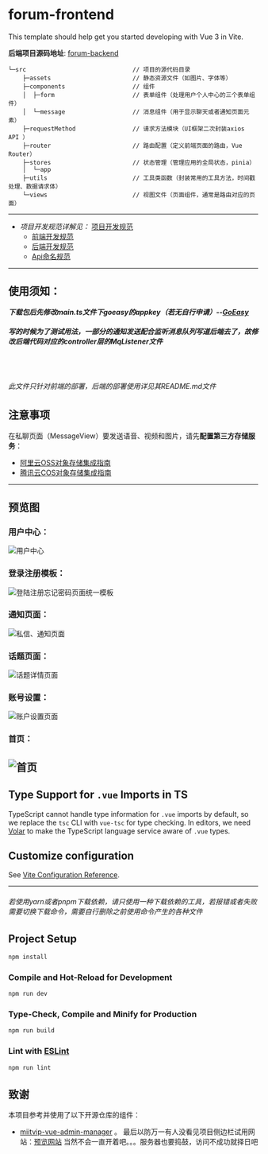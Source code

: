 # forum-frontend

This template should help get you started developing with Vue 3 in Vite.

**后端项目源码地址**: [forum-backend](https://github.com/hufaei/forum-backend)
```
└─src                              // 项目的源代码目录
    ├─assets                       // 静态资源文件（如图片、字体等）
    ├─components                   // 组件
    │  ├─form                      // 表单组件（处理用户个人中心的三个表单组件）
    │  └─message                   // 消息组件（用于显示聊天或者通知页面元素）
    ├─requestMethod                // 请求方法模块（UI框架二次封装axios API ）
    ├─router                       // 路由配置（定义前端页面的路由，Vue Router）
    ├─stores                       // 状态管理（管理应用的全局状态，pinia）
    │  └─app                       
    ├─utils                        // 工具类函数（封装常用的工具方法，时间戳处理、数据请求体）
    └─views                        // 视图文件（页面组件，通常是路由对应的页面）

```
---
* _项目开发规范详解见：_ [项目开发规范](https://github.com/hufaei/forum--template/docx "开发规范")
    * [前端开发规范](docx/前端命名规范.txt)
    * [后端开发规范](docx/后端开发规范.txt)
    * [Api命名规范](docx/api命名规范.txt)


---
## 使用须知：
***下载包后先修改main.ts文件下goeasy的appkey（若无自行申请）--[GoEasy](https://console.goeasy.io/#/application)***<br>
***<h6>写的时候为了测试用法，一部分的通知发送配合监听消息队列写道后端去了，故修改后端代码对应的controller层的MqListener文件</h6>***<br>
***<h6>此文件只针对前端的部署，后端的部署使用详见其README.md文件</h6>***
## 注意事项
在私聊页面（MessageView）要发送语音、视频和图片，请先**配置第三方存储服务**：
* [阿里云OSS对象存储集成指南](https://docs.goeasy.io/2.x/im/message/media/alioss)
* [腾讯云COS对象存储集成指南](https://docs.goeasy.io/2.x/im/message/media/tencentcos)
---
## 预览图
### 用户中心：
![用户中心](docx/Preview/用户中心.png)
### 登录注册模板：
![登陆注册忘记密码页面统一模板](docx/Preview/登陆注册忘记密码页面统一模板.png)
### 通知页面：
![私信、通知页面](docx/Preview/私信、通知页面.png)
### 话题页面：
![话题详情页面](docx/Preview/话题详情页面.png)
### 账号设置：
![账户设置页面](docx/Preview/账户设置页面.png)
### 首页：
![首页](docx/Preview/首页.png)
---

## Type Support for `.vue` Imports in TS

TypeScript cannot handle type information for `.vue` imports by default, so we replace the `tsc` CLI with `vue-tsc` for type checking. In editors, we need [Volar](https://marketplace.visualstudio.com/items?itemName=Vue.volar) to make the TypeScript language service aware of `.vue` types.

## Customize configuration

See [Vite Configuration Reference](https://vitejs.dev/config/).

---
<h6>若使用yarn或者pnpm下载依赖，请只使用一种下载依赖的工具，若报错或者失败需要切换下载命令，需要自行删除之前使用命令产生的各种文件</h6>

## Project Setup

```sh
npm install
```

### Compile and Hot-Reload for Development

```sh
npm run dev
```

### Type-Check, Compile and Minify for Production

```sh
npm run build
```

### Lint with [ESLint](https://eslint.org/)

```sh
npm run lint
```
## 致谢

本项目参考并使用了以下开源仓库的组件：

- [miitvip-vue-admin-manager](https://github.com/lirongtong/miitvip-vue-admin-manager "Vue 3 管理后台模板") 。
最后以防万一有人没看见项目侧边栏试用网站：[预览网站](http://47.108.166.11/)
当然不会一直开着吧。。。服务器也要捣鼓，访问不成功就择日吧
